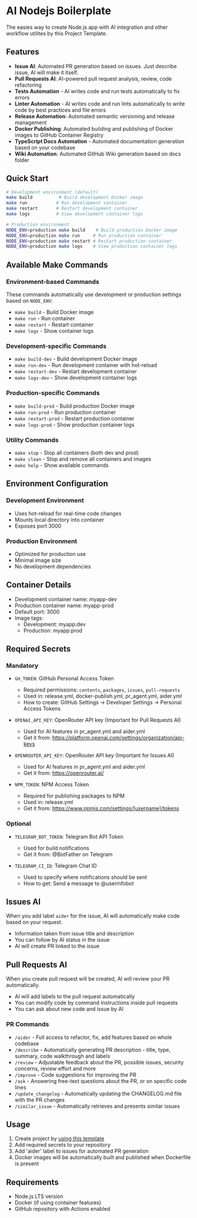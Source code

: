 # AI Nodejs Boilerplate

The easies way to create Node.js app with AI integration and other workflow utilites by this Project Template.

## Features

- **Issue AI**: Automated PR generation based on issues. Just describe issue, AI will make it itself.
- **Pull Requests AI**: AI-powered pull request analysis, review, code refactoring
- **Tests Automation** - AI writes code and run tests automatically to fix errors
- **Linter Automation** - AI writes code and run lints automatically to write code by best practices and file errors
- **Release Automation**: Automated semantic versioning and release management
- **Docker Publishing**: Automated building and publishing of Docker images to GitHub Container Registry
- **TypeScript Docs Automation** - Automated documentation generation based on your codebase
- **Wiki Automation**: Automated GitHub Wiki generation based on docs folder

## Quick Start

```bash
# Development environment (default)
make build          # Build development Docker image
make run           # Run development container
make restart       # Restart development container
make logs          # View development container logs

# Production environment
NODE_ENV=production make build    # Build production Docker image
NODE_ENV=production make run     # Run production container
NODE_ENV=production make restart # Restart production container
NODE_ENV=production make logs    # View production container logs
```

## Available Make Commands

### Environment-based Commands
These commands automatically use development or production settings based on `NODE_ENV`:

- `make build` - Build Docker image
- `make run` - Run container
- `make restart` - Restart container
- `make logs` - Show container logs

### Development-specific Commands
- `make build-dev` - Build development Docker image
- `make run-dev` - Run development container with hot-reload
- `make restart-dev` - Restart development container
- `make logs-dev` - Show development container logs

### Production-specific Commands
- `make build-prod` - Build production Docker image
- `make run-prod` - Run production container
- `make restart-prod` - Restart production container
- `make logs-prod` - Show production container logs

### Utility Commands
- `make stop` - Stop all containers (both dev and prod)
- `make clean` - Stop and remove all containers and images
- `make help` - Show available commands

## Environment Configuration

### Development Environment
- Uses hot-reload for real-time code changes
- Mounts local directory into container
- Exposes port 3000

### Production Environment
- Optimized for production use
- Minimal image size
- No development dependencies

## Container Details
- Development container name: myapp-dev
- Production container name: myapp-prod
- Default port: 3000
- Image tags:
  - Development: myapp:dev
  - Production: myapp:prod

## Required Secrets

### Mandatory
- `GH_TOKEN`: GitHub Personal Access Token
  - Required permissions: `contents`, `packages`, `issues`, `pull-requests`
  - Used in: release.yml, docker-publish.yml, pr_agent.yml, aider.yml
  - How to create: GitHub Settings → Developer Settings → Personal Access Tokens

- `OPENAI_API_KEY`: OpenRouter API key (Important for Pull Requests AI)
  - Used for AI features in pr_agent.yml and aider.yml
  - Get it from: https://platform.openai.com/settings/organization/api-keys

- `OPENROUTER_API_KEY`: OpenRouter API key (Important for Issues AI)
  - Used for AI features in pr_agent.yml and aider.yml
  - Get it from: https://openrouter.ai/

- `NPM_TOKEN`: NPM Access Token
  - Required for publishing packages to NPM
  - Used in: release.yml
  - Get it from: https://www.npmjs.com/settings/[username]/tokens

### Optional
- `TELEGRAM_BOT_TOKEN`: Telegram Bot API Token
  - Used for build notifications
  - Get it from: @BotFather on Telegram

- `TELEGRAM_CI_ID`: Telegram Chat ID
  - Used to specify where notifications should be sent
  - How to get: Send a message to @userinfobot

## Issues AI

When you add label `aider` for the issue, AI will automatically make code based on your request.

- Information taken from issue title and description
- You can follow by AI status in the issue
- AI will create PR linked to the issue

## Pull Requests AI

When you create pull request will be created, AI will review your PR automatically.

- AI will add labels to the pull request automatically
- You can modify code by command instructions inside pull requests
- You can ask about new code and issue by AI

### PR Commands

- `/aider` - Full access to refactor, fix, add features based on whole codebase
- `/describe` - Automatically generating PR description - title, type, summary, code walkthrough and labels
- `/review` - Adjustable feedback about the PR, possible issues, security concerns, review effort and more
- `/improve` - Code suggestions for improving the PR
- `/ask` - Answering free-text questions about the PR, or on specific code lines
- `/update_changelog` - Automatically updating the CHANGELOG.md file with the PR changes 
- `/similar_issue` - Automatically retrieves and presents similar issues 

## Usage

1. Create project by [using this template](https://github.com/new?template_name=ai-node-boilerplate&template_owner=javeoff)
2. Add required secrets to your repository
3. Add 'aider' label to issues for automated PR generation
4. Docker images will be automatically built and published when Dockerfile is present

## Requirements
- Node.js LTS version
- Docker (if using container features)
- GitHub repository with Actions enabled
